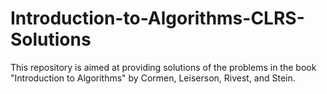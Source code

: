 # Introduction-to-Algorithms-CLRS-Solutions
This repository is aimed at providing solutions of the problems in the book "Introduction to Algorithms" by Cormen, Leiserson, Rivest, and Stein.
